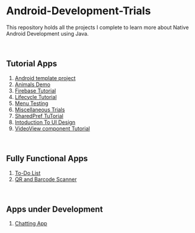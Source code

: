 <h1>Android-Development-Trials</h1>
<p>This repository holds all the projects I complete to learn more about Native Android Development using Java.</p>
<br>
<h2>Tutorial Apps</h2>
<ol>
    <li><a href="https://github.com/SKY-ROY/Android-Development-Trials/tree/main/FirstApp">Android template project</a></li>
    <li><a href="https://github.com/SKY-ROY/Android-Development-Trials/tree/main/AnimalsDemo">Animals Demo</a></li>
    <li><a href="https://github.com/SKY-ROY/Android-Development-Trials/tree/main/Firebase/FirebaseApp">Firebase Tutorial</a></li>
    <li><a href="https://github.com/SKY-ROY/Android-Development-Trials/tree/main/LifecycleTut">Lifecycle Tutorial</a></li>
    <li><a href="https://github.com/SKY-ROY/Android-Development-Trials/tree/main/MenuTesting">Menu Testing</a></li>
    <li><a href="https://github.com/SKY-ROY/Android-Development-Trials/tree/main/Miscellaneous">Miscellaneous Trials</a></li>
    <li><a href="https://github.com/SKY-ROY/Android-Development-Trials/tree/main/SharedPref">SharedPref TuTorial</a></li>
    <li><a href="https://github.com/SKY-ROY/Android-Development-Trials/tree/main/UIThings">Intoduction To UI Design</a></li>
    <li><a href="https://github.com/SKY-ROY/Android-Development-Trials/tree/main/VideoView">VideoView component Tutorial</a></li>
    
</ol>
<br>
<h2>Fully Functional Apps</h2>
<ol>
    <li><a href="https://github.com/SKY-ROY/Android-Development-Trials/tree/main/ToDoList">To-Do List</a></li>
    <li><a href="https://github.com/SKY-ROY/Android-Development-Trials/tree/main/CodeScanner">QR and Barcode Scanner</a></li>

</ol>
<br>
<h2>Apps under Development</h2>
<ol>
    <li><a href="https://github.com/SKY-ROY/Android-Development-Trials/tree/main/ChatApp">Chatting App</a></li>

</ol>

